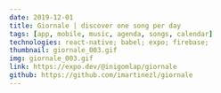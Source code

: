 ```yaml
---
date: 2019-12-01
title: Giornale | discover one song per day
tags: [app, mobile, music, agenda, songs, calendar]
technologies: react-native; babel; expo; firebase;
thumbnail: giornale_003.gif
img: giornale_003.gif
link: https://expo.dev/@inigomlap/giornale
github: https://github.com/imartinezl/giornale
---
```

